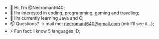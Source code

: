 - 👋 Hi, I’m @Necromant640;
- 👀 I’m interested in coding, programming, gaming and traveling;
- 🌱 I’m currently learning Java and C;
- 📫 Questions? -> mail me: necromant640@gmail.com (mb I'll see it...);
- ⚡ Fun fact: I know 5 languages :D;

<!---
Necromant640/Necromant640 is a ✨ special ✨ repository because its `README.md` (this file) appears on your GitHub profile.
You can click the Preview link to take a look at your changes.
--->
